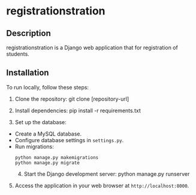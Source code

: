 # registrationstration

## Description
registrationstration is a Django web application that for registration of students.

## Installation
To run locally, follow these steps:
1. Clone the repository:
git clone [repository-url]

2. Install dependencies:
pip install -r requirements.txt

3. Set up the database:
- Create a MySQL database.
- Configure database settings in `settings.py`.
- Run migrations:
  ```
  python manage.py makemigrations
  python manage.py migrate
  ```
  4. Start the Django development server:
python manage.py runserver

5. Access the application in your web browser at `http://localhost:8000`.

